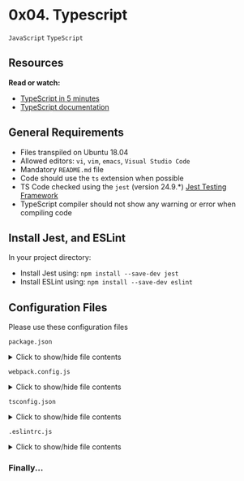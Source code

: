 
# 0x04. Typescript

```JavaScript```
```TypeScript```

## Resources

**Read or watch:**

* [TypeScript in 5 minutes](https://www.typescriptlang.org/docs/handbook/typescript-in-5-minutes.html)
* [TypeScript documentation](https://www.typescriptlang.org/docs/handbook/2/everyday-types.html)

## General Requirements

* Files transpiled on Ubuntu 18.04
* Allowed editors: `vi`, `vim`, `emacs`, `Visual Studio Code`
* Mandatory `README.md` file
* Code should use the `ts` extension when possible
* TS Code checked using the `jest` (version 24.9.*) [Jest Testing Framework](https://www.jestjs.io)
* TypeScript compiler should not show any warning or error when compiling code

## Install Jest, and ESLint

In your project directory:

* Install Jest using: `npm install --save-dev jest`
* Install ESLint using: `npm install --save-dev eslint`

## Configuration Files

Please use these configuration files

`package.json`
<details>
  <summary>Click to show/hide file contents</summary>

  ```json
  {
	"name": "typescript_dependencies",
	"version": "1.0.0",
	"description": "",
	"main": "index.js",
	"scripts": {
	  "start-dev": "webpack-dev-server --open",
	  "build": "webpack",
	  "test": "jest"
	},
	"keywords": [],
	"author": "",
	"license": "ISC",
	"devDependencies": {
	  "@babel/plugin-proposal-export-default-from": "^7.5.2",
	  "@babel/preset-typescript": "^7.7.2",
	  "@types/jest": "^24.0.23",
	  "@typescript-eslint/eslint-plugin": "^2.4.0",
	  "@typescript-eslint/parser": "^2.4.0",
	  "clean-webpack-plugin": "^3.0.0",
	  "fork-ts-checker-webpack-plugin": "^1.5.1",
	  "html-webpack-plugin": "^3.2.0",
	  "jest": "^24.9.0",
	  "source-map": "^0.7.3",
	  "ts-jest": "^24.1.0",
	  "ts-loader": "^6.2.0".
	  "typescript": "^3.6.4",
	  "webpack": "^4.41.2",
	  "webpack-cli": "^3.3.9",
	  "webpack-dev-server": "^3.8.2"
	}
  }
  ```
</details>

`webpack.config.js`
<details>
  <summary>Click to show/hide file contents</summary>

  ```typescript
  const path = require("path");
  const HtmlWebpackPlugin = require('html-webpack-plugin');
  const { CleanWebpackPlugin } = require('clean-webpack-plugin');
  const ForkTsCheckerWebPackPlugin = require('fork-ts-checker-webpack-plugin');

  module.exports = {
    entry: "./js/main.ts",
    devtool: "inline-source-map",
    module: {
      rules: [
        {
	  test: /\.tsx?$/,
	  loader: 'ts-loader',
	  options: {
	    transpileOnly: true
	  }
	}
      ]
    },
    resolve: {
      extensions: [".tsx", ".ts", ".js"]
    },
    devServer: {
      contentBase: "./dist"
    },
    plugins: [
      new ForkTsCheckerWebpackPlugin(),
      new CleanWebpackPlugin(),
      new HtmlWebpackPlugin({
        title: "Development"
      })
    ],
    output: {
      filename: "bundle.js",
      path: path.resolve(__dirname, "dist")
    }
  };
  ```
</details>

`tsconfig.json`
<details>
  <summary>Click to show/hide file contents</summary>

  ```json
  {
    "compilerOptions": {
      "outDir": "./dist/",
      "sourceMap": true,
      "nonImplicitAny": true,
      "module": "es6",
      "target": "es5",
      "allowJs": true,
      "moduleResolution": "node"
    }
  }
  ```
</details>

`.eslintrc.js`
<details>
  <summary>Click to show/hide file contents</summary>

  ```typescript
  module.exports = {
    parser: '@typescript-eslint/parser',
    extends: [
      'plugin:@typescript-eslint/recommended', // Uses the recommmeded rules from @typescript-eslint/eslint-plugin
    ],
    parserOptions: {
      ecmaVersion: 2018,
      sourceType: 'module',
    },
    rules: {
    },
  };
  ```
</details>

### Finally...
